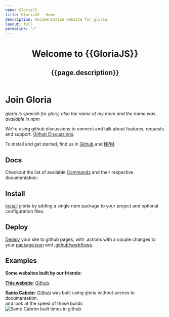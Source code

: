 ```yaml
---
name: GloriaJS
title: GloriaJS - Home
description: Documentation website for gloria
layout: full
permalink: '/'
---
```

<header class="relative
        z-10
        pt-[120px]
        px-4
        md:pt-[130px]
        lg:pt-[160px]
        pb-[100px]
        bg-primary
        overflow-hidden">
    <div class="inner">
        <h1>Welcome to {{GloriaJS}}</h1>
        <h2>{{page.description}}</h2>
    </div>
</header>
<div class="container mx-auto px-4">
    <h1>Join Gloria</h1>
    <p>
        <em>gloria is spanish for glory, also the name of my mom and the name was available in npm</em>
    </p>
    <p>We're using github discussions to connect and talk about features, requests and support.
        <a href="https://github.com/gloriajs/gloria/discussions/">Github Discussions</a>.
    </p>
    <p>To install and get started, find us in
        <a href="https://github.com/gloriajs/gloria/">Github</a> and
        <a href="https://www.npmjs.com/package/gloriajs/">NPM</a>.
    </p>
    <h2>Docs</h2>
    <p>
        Checkout the list of available
        <a href="/documentation/commands/">Commands</a> and their respective documentation:
    </p>
    <h2>Install</h2>
    <p>
        <a href="/documentation/install/">Install</a>
        gloria by adding a single npm package to your project and optional configuration files.
    </p>
    <h2>Deploy</h2>
    <p>
        <a href="/documentation/deploy/">Deploy</a>
        your site to github pages, with .actions with a couple changes to your
        <a href="https://github.com/gloriajs/gloriajs.github.io/blob/main/package.json" target="_blank" rel="noopener">
        package.json</a>
        and
        <a href="https://github.com/gloriajs/gloriajs.github.io/blob/main/.github/workflows/build_and_deploy.yml" target="_blank" rel="noopener">
        .github/workflows</a>.
    </p>
    <h2>Examples</h2>
    <p><strong>Some websites built by our friends:</strong></p>
    <p>
    <p>
        <a href="/"><strong>This website</strong></a>:
        <a href="https://github.com/gloriajs/gloria-docs" target="_blank" rel="noopener">Github</a>.
    </p>
        <a href="https://santocabron.com" target="_blank" rel="noopener"><strong>Santo Cabrón</strong></a>:
        <a href="https://github.com/santocabron/santocabron.github.io" target="_blank" rel="noopener">Github</a>
        was built using gloria without access to documentation.
        <br>
        and look at the speed of those builds
        <br>
        <img src="/images/santo-cabron-build-logs.png" alt="Santo Cabrón built times in github" class="max-w-screen-md" style="max-width: 100%;">
    </p>
</div>
